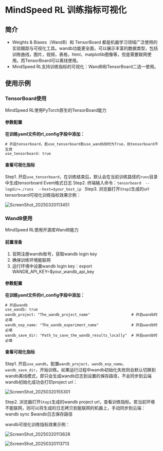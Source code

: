 # MindSpeed RL 训练指标可视化
## 简介

- Weights & Biases（WandB）和 TensorBoard 都是机器学习领域广泛使用的实验跟踪与可视化工具。wandb功能更全面，可以展示丰富的数据类型，包括训练曲线，图片，视频，表格，html，matplotlib图像等，但是需要联网使用。而TensorBoard可以离线使用。
- MindSpeed RL支持训练指标的可视化：WandB和TensorBoard二选一使用。

## 使用示例
### TensorBoard使用
MindSpeed RL使用PyTorch原生的TensorBoard能力

#### 参数配置
**在训练yaml文件的rl_config字段中添加：**

```
# 开启tensorboard，若use_tensorboard和use_wandb同时为True，则tensorboard不生效
use_tensorboard: true   
```
#### 查看可视化指标
Step1. 开启`use_tensorboard`，在训练结束后，默认会在当前训练路径的`runs`目录中生成tensorboard Event格式日志
Step2. 终端输入命令：`tensorboard  --logdir=./runs  --host=$your_host_ip `
Step3. 浏览器打开`Step2`生成的url
tensorboard可视化训练指标效果示例：

![ScreenShot_20250320113451](../../sources/images/logging/logging_1.PNG)

### WandB使用
MindSpeed RL使用开源库WandB能力
#### 前置准备
1. 官网注册wandb账号，获取wandb login key
2. 确保训练环境能联网
3. 运行环境中设置wandb login key：export WANDB_API_KEY=$your_wandb_api_key
#### 参数配置
**在训练yaml文件的rl_config字段中添加：**
```
# 开启wandb
use_wandb: true            
wandb_project: "The_wandb_project_name"                   # 开启wandb时必填
wandb_exp_name: "The_wandb_experiment_name"               # 开启wandb时必填
wandb_save_dir: "Path_to_save_the_wandb_results_locally"  # 开启wandb时必填

```
#### 查看可视化指标
Step1. 开启`use_wandb`，配置`wandb_project`、`wandb_exp_name`、`wandb_save_dir`，开始训练。如果运行过程中wandb初始化失败则会默认切换到wandb离线模式，即只会生成wandb日志到设置的保存路径，不会同步到云端
wandb初始化成功会打印project url：

![ScreenShot_20250320155301](../../sources/images/logging/logging_4.PNG)


Step2. 浏览器打开`Step1`生成的wandb project url，查看训练指标。若当前环境不能联网，则可以将生成的日志拷贝到能联网的机器上，手动同步到云端：wandb sync $wandb日志保存路径

wandb可视化训练指标效果示例：

![ScreenShot_20250320113628](../../sources/images/logging/logging_2.PNG)

![ScreenShot_20250320113713](../../sources/images/logging/logging_3.PNG)
